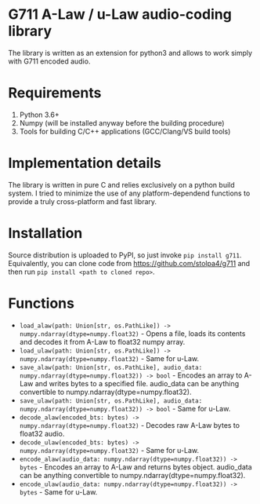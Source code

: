 G711 A-Law / u-Law audio-coding library
=======================================

The library is written as an extension for python3 and allows to work simply with G711 encoded audio.

# Requirements
1. Python 3.6+
2. Numpy (will be installed anyway before the building procedure)
3. Tools for building C/C++ applications (GCC/Clang/VS build tools)

# Implementation details
The library is written in pure C and relies exclusively on a python build system. I tried to minimize the use of any platform-dependend functions to provide a truly cross-platform and fast library.

# Installation
Source distribution is uploaded to PyPI, so just invoke `pip install g711`. Equivalently, you can clone code from https://github.com/stolpa4/g711 and then run `pip install <path to cloned repo>`.

# Functions
- `load_alaw(path: Union[str, os.PathLike]) -> numpy.ndarray(dtype=numpy.float32)` - Opens a file, loads its contents and decodes it from A-Law to float32 numpy array.
- `load_ulaw(path: Union[str, os.PathLike]) -> numpy.ndarray(dtype=numpy.float32)` - Same for u-Law.
- `save_alaw(path: Union[str, os.PathLike], audio_data: numpy.ndarray(dtype=numpy.float32)) -> bool` - Encodes an array to A-Law and writes bytes to a specified file. audio_data can be anything convertible to numpy.ndarray(dtype=numpy.float32).
- `save_ulaw(path: Union[str, os.PathLike], audio_data: numpy.ndarray(dtype=numpy.float32)) -> bool` - Same for u-Law.
- `decode_alaw(encoded_bts: bytes) -> numpy.ndarray(dtype=numpy.float32)` - Decodes raw A-Law bytes to float32 audio.
- `decode_ulaw(encoded_bts: bytes) -> numpy.ndarray(dtype=numpy.float32)` - Same for u-Law.
- `encode_alaw(audio_data: numpy.ndarray(dtype=numpy.float32)) -> bytes` - Encodes an array to A-Law and returns bytes object. audio_data can be anything convertible to numpy.ndarray(dtype=numpy.float32).
- `encode_ulaw(audio_data: numpy.ndarray(dtype=numpy.float32)) -> bytes` - Same for u-Law.
